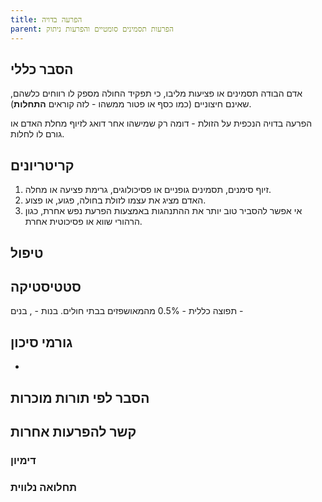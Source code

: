 ```yaml
---
title: הפרעה בדויה
parent: הפרעות תסמינים סומטיים והפרעות ניתוק
---
```


## הסבר כללי 
אדם הבודה תסמינים או פציעות מליבו, כי תפקיד החולה מספק לו רווחים כלשהם, שאינם חיצוניים (כמו כסף או פטור ממשהו - לזה קוראים **התחלות**).

הפרעה בדויה הנכפית על הזולת - דומה רק שמישהו אחר דואג לזיוף מחלת האדם או גורם לו לחלות.
## קריטריונים
1. זיוף סימנים, תסמינים גופניים או פסיכולוגים, גרימת פציעה או מחלה.
2. האדם מציג את עצמו לזולת בחולה, פגוע, או פצוע.
3. אי אפשר להסביר טוב יותר את ההתנהגות באמצעות הפרעת נפש אחרת, כגון הרהורי שווא או פסיכוטית אחרת.
## טיפול

## סטטיסטיקה
תפוצה כללית - 0.5% מהמאושפזים בבתי חולים. 
בנות - , בנים - 
## גורמי סיכון
* 
## הסבר לפי תורות מוכרות


## קשר להפרעות אחרות

### דימיון
### תחלואה נלווית




<script src="https://utteranc.es/client.js"
        repo="AdiShamir/AdiShamir.github.io"
        issue-term="pathname"
        label="comment"
        theme="github-dark"
        crossorigin="anonymous"
        async>
</script>

